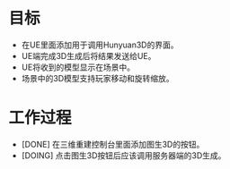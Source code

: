 # 目标
- 在UE里面添加用于调用Hunyuan3D的界面。
- UE端完成3D生成后将结果发送给UE。
- UE将收到的模型显示在场景中。
- 场景中的3D模型支持玩家移动和旋转缩放。

# 工作过程
- [DONE] 在三维重建控制台里面添加图生3D的按钮。
- [DOING] 点击图生3D按钮后应该调用服务器端的3D生成。